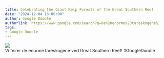 ```yaml
---
title: Celebrating the Giant Kelp Forests of the Great Southern Reef
date: "2024-12-04 16:00:00"
author: Google Doodle
authorlink: https://www.google.com/search?q=De%20enorme%20tareskogene%20ved%20Great%20Southern%20Reef
tags:
- Google-Doodle
---
```

<img src="https://www.google.com/logos/doodles/2024/celebrating-the-giant-kelp-forests-of-the-great-southern-reef-6753651837110206-l.png" referrerpolicy="no-referrer"><br>Vi feirer de enorme tareskogene ved Great Southern Reef! #GoogleDoodle